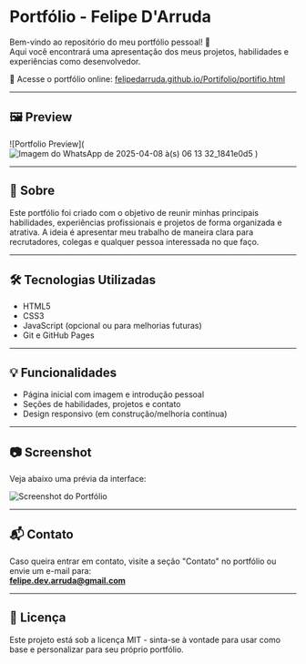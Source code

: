 # Portfólio - Felipe D'Arruda

Bem-vindo ao repositório do meu portfólio pessoal! 🚀  
Aqui você encontrará uma apresentação dos meus projetos, habilidades e experiências como desenvolvedor.

🔗 Acesse o portfólio online: [felipedarruda.github.io/Portifolio/portifio.html](https://felipedarruda.github.io/Portifolio/portifio.html)

---

## 🖼️ Preview

![Portfolio Preview](![Imagem do WhatsApp de 2025-04-08 à(s) 06 13 32_1841e0d5](https://github.com/user-attachments/assets/f1052c45-267d-4d90-bc45-a7d0606a81d5)
)

---

## 📌 Sobre

Este portfólio foi criado com o objetivo de reunir minhas principais habilidades, experiências profissionais e projetos de forma organizada e atrativa. A ideia é apresentar meu trabalho de maneira clara para recrutadores, colegas e qualquer pessoa interessada no que faço.

---

## 🛠️ Tecnologias Utilizadas

- HTML5
- CSS3
- JavaScript (opcional ou para melhorias futuras)
- Git e GitHub Pages

---

## 💡 Funcionalidades

- Página inicial com imagem e introdução pessoal
- Seções de habilidades, projetos e contato
- Design responsivo (em construção/melhoria contínua)

---

## 📷 Screenshot

Veja abaixo uma prévia da interface:

![Screenshot do Portfólio](./preview.png)

---

## 📬 Contato

Caso queira entrar em contato, visite a seção "Contato" no portfólio ou envie um e-mail para:  
**felipe.dev.arruda@gmail.com**

---

## 📄 Licença

Este projeto está sob a licença MIT - sinta-se à vontade para usar como base e personalizar para seu próprio portfólio.
